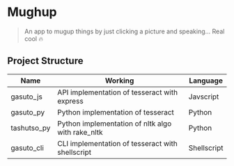 # Mughup

> An app to mugup things by just clicking a picture and speaking... Real cool 🔥

## Project Structure

| Name        | Working                                           | Language    |
| ----------- | ------------------------------------------------- | ----------- |
| gasuto_js   | API implementation of tesseract with express      | Javscript   |
| gasuto_py   | Python implementation of tesseract                | Python      |
| tashutso_py | Python implementation of nltk algo with rake_nltk | Python      |
| gasuto_cli  | CLI implementation of tesseract with shellscript  | Shellscript |
